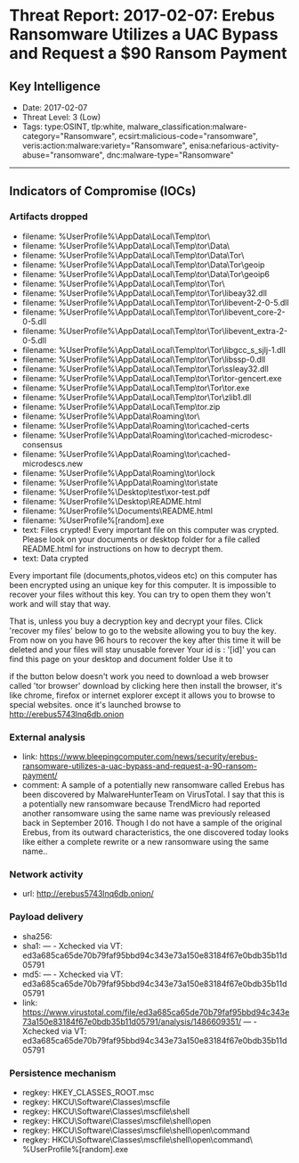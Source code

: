 # Threat Report: 2017-02-07: Erebus Ransomware Utilizes a UAC Bypass and Request a $90 Ransom Payment


## Key Intelligence
* Date: 2017-02-07
* Threat Level: 3 (Low)
* Tags: type:OSINT, tlp:white, malware_classification:malware-category="Ransomware", ecsirt:malicious-code="ransomware", veris:action:malware:variety="Ransomware", enisa:nefarious-activity-abuse="ransomware", dnc:malware-type="Ransomware"

---

## Indicators of Compromise (IOCs)
### Artifacts dropped
* filename: %UserProfile%\AppData\Local\Temp\tor\
* filename: %UserProfile%\AppData\Local\Temp\tor\Data\
* filename: %UserProfile%\AppData\Local\Temp\tor\Data\Tor\
* filename: %UserProfile%\AppData\Local\Temp\tor\Data\Tor\geoip
* filename: %UserProfile%\AppData\Local\Temp\tor\Data\Tor\geoip6
* filename: %UserProfile%\AppData\Local\Temp\tor\Tor\
* filename: %UserProfile%\AppData\Local\Temp\tor\Tor\libeay32.dll
* filename: %UserProfile%\AppData\Local\Temp\tor\Tor\libevent-2-0-5.dll
* filename: %UserProfile%\AppData\Local\Temp\tor\Tor\libevent_core-2-0-5.dll
* filename: %UserProfile%\AppData\Local\Temp\tor\Tor\libevent_extra-2-0-5.dll
* filename: %UserProfile%\AppData\Local\Temp\tor\Tor\libgcc_s_sjlj-1.dll
* filename: %UserProfile%\AppData\Local\Temp\tor\Tor\libssp-0.dll
* filename: %UserProfile%\AppData\Local\Temp\tor\Tor\ssleay32.dll
* filename: %UserProfile%\AppData\Local\Temp\tor\Tor\tor-gencert.exe
* filename: %UserProfile%\AppData\Local\Temp\tor\Tor\tor.exe
* filename: %UserProfile%\AppData\Local\Temp\tor\Tor\zlib1.dll
* filename: %UserProfile%\AppData\Local\Temp\tor.zip
* filename: %UserProfile%\AppData\Roaming\tor\
* filename: %UserProfile%\AppData\Roaming\tor\cached-certs
* filename: %UserProfile%\AppData\Roaming\tor\cached-microdesc-consensus
* filename: %UserProfile%\AppData\Roaming\tor\cached-microdescs.new
* filename: %UserProfile%\AppData\Roaming\tor\lock
* filename: %UserProfile%\AppData\Roaming\tor\state
* filename: %UserProfile%\Desktop\test\xor-test.pdf
* filename: %UserProfile%\Desktop\README.html
* filename: %UserProfile%\Documents\README.html
* filename: %UserProfile%\[random].exe
* text: Files crypted!
Every important file on this computer was crypted. Please look on your documents or desktop folder for a file called README.html for instructions on how to decrypt them.
* text: Data crypted

Every important file (documents,photos,videos etc) on this computer has been encrypted using an unique key for this computer. 
It is impossible to recover your files without this key. You can try to open them they won't work and will stay that way. 

That is, unless you buy a decryption key and decrypt your files.
Click 'recover my files' below to go to the website allowing you to buy the key. 
From now on you have 96 hours to recover the key after this time it will be deleted and your files will stay unusable forever 
Your id is : '[id]' you can find this page on your desktop and document folder Use it to 

if the button below doesn't work you need to download a web browser called 'tor browser' 
download by clicking here then install the browser, it's like chrome, firefox or internet explorer except it allows you to browse to special websites. 
once it's launched browse to http://erebus5743lnq6db.onion

### External analysis
* link: https://www.bleepingcomputer.com/news/security/erebus-ransomware-utilizes-a-uac-bypass-and-request-a-90-ransom-payment/
* comment: A sample of a potentially new ransomware called Erebus has been discovered by MalwareHunterTeam on VirusTotal. I say that this is a potentially new ransomware because TrendMicro had reported another ransomware using the same name was previously released back in September 2016. Though I do not have a sample of the original Erebus, from its outward characteristics, the one discovered today looks like either a complete rewrite or a new ransomware using the same name..

### Network activity
* url: http://erebus5743lnq6db.onion/

### Payload delivery
* sha256: <sha256>
* sha1: <sha1> — - Xchecked via VT: ed3a685ca65de70b79faf95bbd94c343e73a150e83184f67e0bdb35b11d05791
* md5: <md5> — - Xchecked via VT: ed3a685ca65de70b79faf95bbd94c343e73a150e83184f67e0bdb35b11d05791
* link: https://www.virustotal.com/file/ed3a685ca65de70b79faf95bbd94c343e73a150e83184f67e0bdb35b11d05791/analysis/1486609351/ — - Xchecked via VT: ed3a685ca65de70b79faf95bbd94c343e73a150e83184f67e0bdb35b11d05791

### Persistence mechanism
* regkey: HKEY_CLASSES_ROOT.msc
* regkey: HKCU\Software\Classes\mscfile
* regkey: HKCU\Software\Classes\mscfile\shell
* regkey: HKCU\Software\Classes\mscfile\shell\open
* regkey: HKCU\Software\Classes\mscfile\shell\open\command
* regkey: HKCU\Software\Classes\mscfile\shell\open\command\ %UserProfile%\[random].exe
